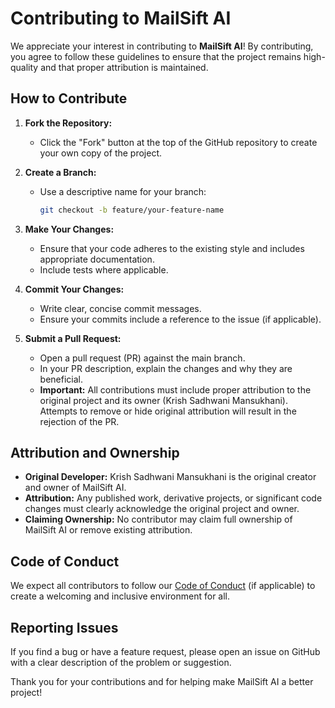 # Contributing to MailSift AI

We appreciate your interest in contributing to **MailSift AI**! By contributing, you agree to follow these guidelines to ensure that the project remains high-quality and that proper attribution is maintained.

## How to Contribute

1. **Fork the Repository:**
   - Click the "Fork" button at the top of the GitHub repository to create your own copy of the project.

2. **Create a Branch:**
   - Use a descriptive name for your branch:
     ```bash
     git checkout -b feature/your-feature-name
     ```

3. **Make Your Changes:**
   - Ensure that your code adheres to the existing style and includes appropriate documentation.
   - Include tests where applicable.

4. **Commit Your Changes:**
   - Write clear, concise commit messages.
   - Ensure your commits include a reference to the issue (if applicable).

5. **Submit a Pull Request:**
   - Open a pull request (PR) against the main branch.
   - In your PR description, explain the changes and why they are beneficial.
   - **Important:** All contributions must include proper attribution to the original project and its owner (Krish Sadhwani Mansukhani). Attempts to remove or hide original attribution will result in the rejection of the PR.

## Attribution and Ownership

- **Original Developer:** Krish Sadhwani Mansukhani is the original creator and owner of MailSift AI.
- **Attribution:** Any published work, derivative projects, or significant code changes must clearly acknowledge the original project and owner.
- **Claiming Ownership:** No contributor may claim full ownership of MailSift AI or remove existing attribution.

## Code of Conduct

We expect all contributors to follow our [Code of Conduct](CODE_OF_CONDUCT.md) (if applicable) to create a welcoming and inclusive environment for all.

## Reporting Issues

If you find a bug or have a feature request, please open an issue on GitHub with a clear description of the problem or suggestion.

Thank you for your contributions and for helping make MailSift AI a better project!

